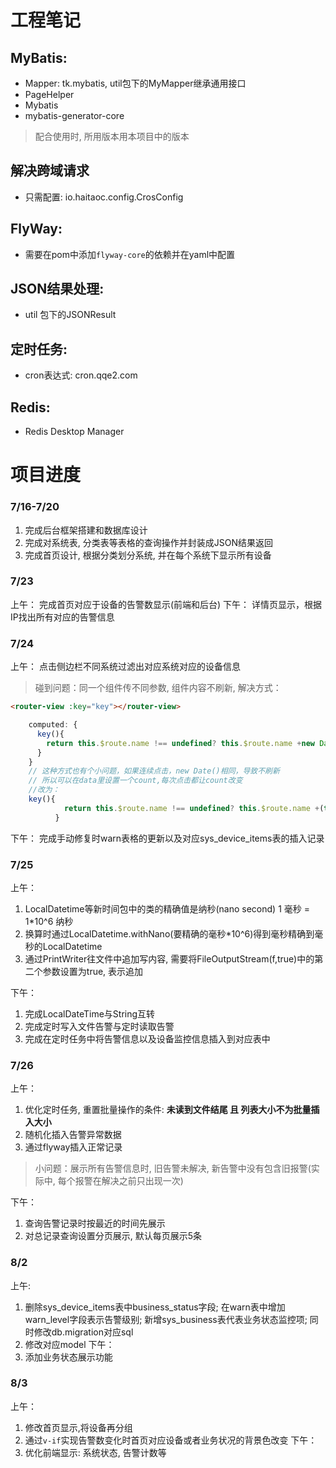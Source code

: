 # 工程笔记

## MyBatis:
* Mapper: tk.mybatis, util包下的MyMapper继承通用接口
* PageHelper
* Mybatis
* mybatis-generator-core
> 配合使用时, 所用版本用本项目中的版本

## 解决跨域请求
* 只需配置: io.haitaoc.config.CrosConfig

## FlyWay:
* 需要在pom中添加``flyway-core``的依赖并在yaml中配置

## JSON结果处理:
* util 包下的JSONResult

## 定时任务:
* cron表达式: cron.qqe2.com

## Redis:
* Redis Desktop Manager

# 项目进度
### 7/16-7/20 
1. 完成后台框架搭建和数据库设计
2. 完成对系统表, 分类表等表格的查询操作并封装成JSON结果返回
3. 完成首页设计, 根据分类划分系统, 并在每个系统下显示所有设备

### 7/23

上午： 
完成首页对应于设备的告警数显示(前端和后台)
下午： 
详情页显示，根据IP找出所有对应的告警信息

### 7/24

上午： 点击侧边栏不同系统过滤出对应系统对应的设备信息
> 碰到问题：同一个组件传不同参数, 组件内容不刷新, 解决方式：
```html
<router-view :key="key"></router-view>
```
```javascript
    computed: {
      key(){
        return this.$route.name !== undefined? this.$route.name +new Date(): this.$route +new Date();
      }
    }
    // 这种方式也有个小问题，如果连续点击，new Date()相同，导致不刷新
    // 所以可以在data里设置一个count,每次点击都让count改变
    //改为： 
    key(){
            return this.$route.name !== undefined? this.$route.name +(this.count++): this.$route +(this.count++)
          }
```
下午：
 完成手动修复时warn表格的更新以及对应sys_device_items表的插入记录

### 7/25

上午：
1. LocalDatetime等新时间包中的类的精确值是纳秒(nano second)
1 毫秒 = 1*10^6 纳秒
2. 换算时通过LocalDatetime.withNano(要精确的毫秒*10^6)得到毫秒精确到毫秒的LocalDatetime
3. 通过PrintWriter往文件中追加写内容, 需要将FileOutputStream(f,true)中的第二个参数设置为true, 表示追加

下午：
1. 完成LocalDateTime与String互转
2. 完成定时写入文件告警与定时读取告警
3. 完成在定时任务中将告警信息以及设备监控信息插入到对应表中

### 7/26
上午：
1. 优化定时任务, 重置批量操作的条件: **未读到文件结尾 且 列表大小不为批量插入大小**
2. 随机化插入告警异常数据
3. 通过flyway插入正常记录

> 小问题：展示所有告警信息时, 旧告警未解决, 新告警中没有包含旧报警(实际中, 每个报警在解决之前只出现一次)

下午：
1. 查询告警记录时按最近的时间先展示
2. 对总记录查询设置分页展示, 默认每页展示5条

### 8/2
上午:
1. 删除sys_device_items表中business_status字段; 在warn表中增加warn_level字段表示告警级别;
   新增sys_business表代表业务状态监控项; 同时修改db.migration对应sql
2. 修改对应model
下午：
1. 添加业务状态展示功能

### 8/3
上午：
1. 修改首页显示,将设备再分组
2. 通过``v-if``实现告警数变化时首页对应设备或者业务状况的背景色改变
下午：
1. 优化前端显示: 系统状态, 告警计数等
   
